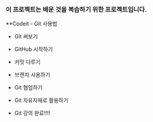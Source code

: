 ### 이 프로젝트는 배운 것을 복습하기 위한 프로젝트입니다.
**Codeit - Git 사용법
- Git 써보기
- GitHub 시작하기
- 커밋 다루기
- 브랜치 사용하기
- Git 협업하기
- Git 자유자재로 활용하기

- Git 강의 완료!!!!
